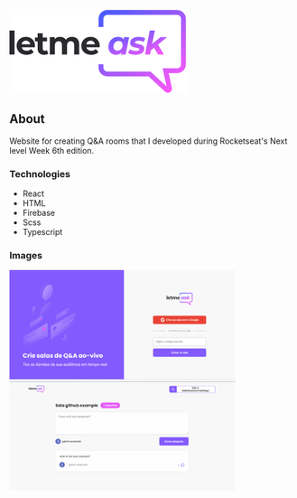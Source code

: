 ![Logo da plataforma](letmeask/src/assets/images/logo.svg "Logo do Projeto")

## About
Website for creating Q&A rooms that I developed during Rocketseat's Next level Week 6th edition.

### Technologies
 - React
 - HTML
 - Firebase
 - Scss
 - Typescript

### Images
<img src="letmeask/idv/main.PNG" width="400"> <img src="letmeask/idv/room.PNG" width="400">
